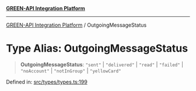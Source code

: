 [**GREEN-API Integration Platform**](../README.md)

***

[GREEN-API Integration Platform](../globals.md) / OutgoingMessageStatus

# Type Alias: OutgoingMessageStatus

> **OutgoingMessageStatus**: `"sent"` \| `"delivered"` \| `"read"` \| `"failed"` \| `"noAccount"` \| `"notInGroup"` \| `"yellowCard"`

Defined in: [src/types/types.ts:199](https://github.com/green-api/greenapi-integration/blob/65d246f492cf703d5fb1135013cb3aaba77514dc/src/types/types.ts#L199)
